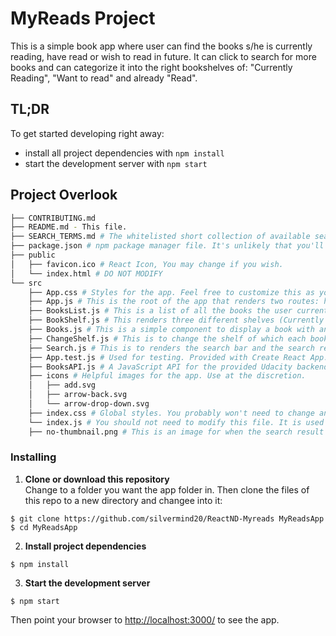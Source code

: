 # MyReads Project

This is a simple book app  where user can find the books s/he is currently reading, have read or wish to read in future. It can click to search for more books and can categorize it into the right bookshelves of: "Currently Reading", "Want to read" and already "Read". 

## TL;DR

To get started developing right away:

* install all project dependencies with `npm install`
* start the development server with `npm start`

## Project Overlook
```bash
├── CONTRIBUTING.md
├── README.md - This file.
├── SEARCH_TERMS.md # The whitelisted short collection of available search terms for you to use with the app.
├── package.json # npm package manager file. It's unlikely that you'll need to modify this.
├── public
│   ├── favicon.ico # React Icon, You may change if you wish.
│   └── index.html # DO NOT MODIFY
└── src
    ├── App.css # Styles for the app. Feel free to customize this as you desire.
    ├── App.js # This is the root of the app that renders two routes: home page and search page. It makes an API call to get the books user has
    ├── BooksList.js # This is a list of all the books the user currently hold which gets categorize by BookShelf component
    ├── BookShelf.js # This renders three different shelves (Currently reading, Want to read, Read) by delegating three times to the Bookshelf component  
    ├── Books.js # This is a simple component to display a book with an image thumbnail, then the book's title and a list of t's authors if exists
    ├── ChangeShelf.js # This is to change the shelf of which each book is belong to. Shows the current category of each book with a checkmark but can be changed to other shelves
    ├── Search.js # This is to renders the search bar and the search results. If found any results will be listed to a limit of 20 books but each book can be added to the three shelves in the booklist of the user
    ├── App.test.js # Used for testing. Provided with Create React App. Testing is encouraged, but not required.
    ├── BooksAPI.js # A JavaScript API for the provided Udacity backend. Instructions for the methods are below.
    ├── icons # Helpful images for the app. Use at the discretion.
    │   ├── add.svg
    │   ├── arrow-back.svg
    │   └── arrow-drop-down.svg
    ├── index.css # Global styles. You probably won't need to change anything here.
    └── index.js # You should not need to modify this file. It is used for DOM rendering only.
    ├── no-thumbnail.png # This is an image for when the search result from API doesn't have any image thumbnail 
```

### Installing

1. **Clone or download this repository**  
Change to a folder you want the app folder in. Then clone the files of this repo to a new directory and changee into it: 

```console
$ git clone https://github.com/silvermind20/ReactND-Myreads MyReadsApp
$ cd MyReadsApp
```

2. **Install project dependencies**

```console
$ npm install
```

3. **Start the development server**

```console
$ npm start
```

Then point your browser to [http://localhost:3000/]() to see the app.
